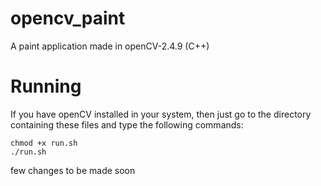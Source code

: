opencv_paint
============

A paint application made in openCV-2.4.9 (C++)

Running
============

If you have openCV installed in your system, then just go to the directory containing these files and type the following commands:

	chmod +x run.sh
	./run.sh




few changes to be made soon

